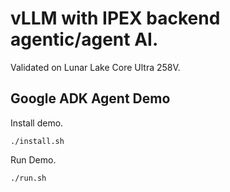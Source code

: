 # vLLM with IPEX backend agentic/agent AI.

Validated on Lunar Lake Core Ultra 258V.

## Google ADK Agent Demo

Install demo.

```
./install.sh
```

Run Demo.
```
./run.sh
```
